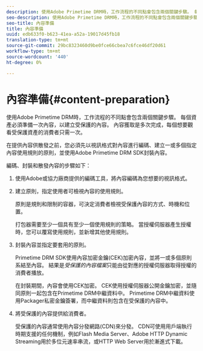 ```yaml
---
description: 使用Adobe Primetime DRM時，工作流程的不同點會包含兩個關鍵步驟。 每個資產必須準備一次內容，以建立受保護的內容。 內容獲取是多次完成，每個想要觀看受保護資產的消費者只需一次。
seo-description: 使用Adobe Primetime DRM時，工作流程的不同點會包含兩個關鍵步驟。 每個資產必須準備一次內容，以建立受保護的內容。 內容獲取是多次完成，每個想要觀看受保護資產的消費者只需一次。
seo-title: 內容準備
title: 內容準備
uuid: edb633f0-b623-41ea-a52a-19017d45fb18
translation-type: tm+mt
source-git-commit: 29bc8323460d9be0fce66cbea7c6fce46df20d61
workflow-type: tm+mt
source-wordcount: '440'
ht-degree: 0%

---
```



# 內容準備{#content-preparation}

使用Adobe Primetime DRM時，工作流程的不同點會包含兩個關鍵步驟。 每個資產必須準備一次內容，以建立受保護的內容。 內容獲取是多次完成，每個想要觀看受保護資產的消費者只需一次。

在提供內容供散發之前，您必須先以視訊格式對內容進行編碼、建立一或多個指定內容使用規則的原則，並使用Adobe Primetime DRM SDK封裝內容。

編碼、封裝和散發內容的步驟如下：

1. 使用Adobe或協力廠商提供的編碼工具，將內容編碼為您想要的視訊格式。
1. 建立原則，指定使用者可檢視內容的使用規則。

   原則是規則和限制的容器，可決定消費者檢視受保護內容的方式、時機和位置。

   打包器需要至少一個具有至少一個使用規則的策略。 當授權伺服器產生授權時，您可以覆寫使用規則，並新增其他使用規則。

1. 封裝內容並指定要套用的原則。

   Primetime DRM SDK使用內容加密金鑰(CEK)加密內容，並將一或多個原則系結至內容。 結果是*受保護的內容檔案*只能由從對應的授權伺服器取得授權的消費者播放。

   在封裝期間，內容會使用CEK加密。 CEK使用授權伺服器公開金鑰加密，並隨同原則一起包含在Primetime DRM中繼資料中。 Primetime DRM中繼資料使用Packager私密金鑰簽署，而中繼資料則包含在受保護的內容中。

1. 將受保護的內容提供給消費者。

   受保護的內容通常使用內容分發網路(CDN)來分發。 CDN可使用用戶端執行時期支援的任何機制，例如Flash Media Server、Adobe HTTP Dynamic Streaming用於多位元速率串流，或HTTP Web Server用於漸進式下載。

